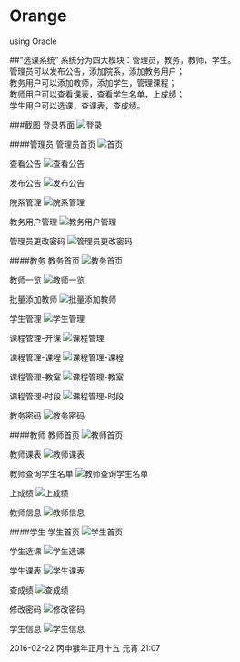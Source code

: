 # Orange
using Oracle

##“选课系统”
系统分为四大模块：管理员，教务，教师，学生。    
管理员可以发布公告，添加院系，添加教务用户；   
教务用户可以添加教师，添加学生，管理课程；   
教师用户可以查看课表，查看学生名单，上成绩；   
学生用户可以选课，查课表，查成绩。  

###截图
登录界面
![登录](https://github.com/Orangejlu/Orange/raw/master/screenshots/001FireShot%20Capture%204%20-%20%E7%99%BB%E5%BD%95%20-%20http___local.dev_8080_login.jsp_reason%3Dlogin.png)

####管理员
管理员首页
![首页](https://github.com/Orangejlu/Orange/raw/master/screenshots/002%E9%A6%96%E9%A1%B5FireShot%20Capture%208%20-%20%E8%B6%85%E7%BA%A7%E7%AE%A1%E7%90%86%E5%91%98%20-%20%E5%AD%A6%E7%94%9F%E9%80%89%E8%AF%BE%E7%B3%BB%E7%BB%9F%20-%20http___local.dev_8080_admin_.png)

查看公告
![查看公告](https://github.com/Orangejlu/Orange/raw/master/screenshots/003%E6%9F%A5%E7%9C%8B%E5%85%AC%E5%91%8AFireShot%20Capture%2011%20-%20%E8%B6%85%E7%BA%A7%E7%AE%A1%E7%90%86%E5%91%98%20-%20%E5%AD%A6%E7%94%9F%E9%80%89%E8%AF%BE%E7%B3%BB%E7%BB%9F%20-%20http___local.dev_8080_admin_.png)

发布公告
![发布公告](https://github.com/Orangejlu/Orange/raw/master/screenshots/004%E5%8F%91%E5%B8%83%E5%85%AC%E5%91%8AFireShot%20Capture%2013%20-%20%E8%B6%85%E7%BA%A7%E7%AE%A1%E7%90%86%E5%91%98%20-%20%E5%AD%A6%E7%94%9F%E9%80%89%E8%AF%BE%E7%B3%BB%E7%BB%9F%20-%20http___local.dev_8080_admin_.png)

院系管理
![院系管理](https://github.com/Orangejlu/Orange/raw/master/screenshots/005%E9%99%A2%E7%B3%BB%E7%AE%A1%E7%90%86FireShot%20Capture%2014%20-%20%E8%B6%85%E7%BA%A7%E7%AE%A1%E7%90%86%E5%91%98%20-%20%E5%AD%A6%E7%94%9F%E9%80%89%E8%AF%BE%E7%B3%BB%E7%BB%9F%20-%20http___local.dev_8080_admin_dept.jsp.png)

教务用户管理
![教务用户管理](https://github.com/Orangejlu/Orange/raw/master/screenshots/006%E6%95%99%E5%8A%A1%E7%94%A8%E6%88%B7%E7%AE%A1%E7%90%86FireShot%20Capture%2015%20-%20%E8%B6%85%E7%BA%A7%E7%AE%A1%E7%90%86%E5%91%98%20-%20%E5%AD%A6%E7%94%9F%E9%80%89%E8%AF%BE%E7%B3%BB%E7%BB%9F%20-%20http___local.dev_8080_admin_admin2.jsp.png)

管理员更改密码
![管理员更改密码](https://github.com/Orangejlu/Orange/raw/master/screenshots/007%E7%AE%A1%E7%90%86%E5%91%98%E6%9B%B4%E6%94%B9%E5%AF%86%E7%A0%81FireShot%20Capture%2016%20-%20%E8%B6%85%E7%BA%A7%E7%AE%A1%E7%90%86%E5%91%98%20-%20%E5%AD%A6%E7%94%9F%E9%80%89%E8%AF%BE%E7%B3%BB%E7%BB%9F%20-%20http___local.dev_8080_admin_passwd.jsp.png)

####教务
教务首页
![教务首页](https://github.com/Orangejlu/Orange/raw/master/screenshots/011%E6%95%99%E5%8A%A1%E9%A6%96%E9%A1%B5FireShot%20Capture%2017%20-%20%E6%95%99%E5%8A%A1%E7%AE%A1%E7%90%86%20-%20%E5%AD%A6%E7%94%9F%E9%80%89%E8%AF%BE%E7%B3%BB%E7%BB%9F%20-%20http___local.dev_8080_admin2_.png)

教师一览
![教师一览](https://github.com/Orangejlu/Orange/raw/master/screenshots/012%E6%95%99%E5%B8%88%E4%B8%80%E8%A7%88FireShot%20Capture%2018%20-%20%E6%95%99%E5%8A%A1%E7%AE%A1%E7%90%86%20-%20%E5%AD%A6%E7%94%9F%E9%80%89%E8%AF%BE%E7%B3%BB%E7%BB%9F%20-%20http___local.dev_8080_admin2_manage-teacher.jsp.png)

批量添加教师
![批量添加教师](https://github.com/Orangejlu/Orange/raw/master/screenshots/013%E6%89%B9%E9%87%8F%E6%B7%BB%E5%8A%A0%E6%95%99%E5%B8%88FireShot%20Capture%2020%20-%20%E6%95%99%E5%8A%A1%E7%AE%A1%E7%90%86%20-%20%E5%AD%A6%E7%94%9F%E9%80%89%E8%AF%BE%E7%B3%BB%E7%BB%9F%20-%20http___local.dev_8080_admin2_manage-teacher.jsp.png)

学生管理
![学生管理](https://github.com/Orangejlu/Orange/raw/master/screenshots/014%E5%AD%A6%E7%94%9F%E7%AE%A1%E7%90%86FireShot%20Capture%2022%20-%20%E6%95%99%E5%8A%A1%E7%AE%A1%E7%90%86%20-%20%E5%AD%A6%E7%94%9F%E9%80%89%E8%AF%BE%E7%B3%BB%E7%BB%9F%20-%20http___local.dev_8080_admin2_manage-student.jsp.png)

课程管理-开课
![课程管理](https://github.com/Orangejlu/Orange/raw/master/screenshots/015%E8%AF%BE%E7%A8%8B%E7%AE%A1%E7%90%86FireShot%20Capture%2023%20-%20%E6%95%99%E5%8A%A1%E7%AE%A1%E7%90%86%20-%20%E5%AD%A6%E7%94%9F%E9%80%89%E8%AF%BE%E7%B3%BB%E7%BB%9F%20-%20http___local.dev_8080_admin2_manage-course.jsp.png)

课程管理-课程
![课程管理-课程](https://github.com/Orangejlu/Orange/raw/master/screenshots/016%E8%AF%BE%E7%A8%8B%E7%AE%A1%E7%90%862FireShot%20Capture%2024%20-%20%E6%95%99%E5%8A%A1%E7%AE%A1%E7%90%86%20-%20%E5%AD%A6%E7%94%9F%E9%80%89%E8%AF%BE%E7%B3%BB%E7%BB%9F%20-%20http___local.dev_8080_admin2_manage-course.jsp.png)

课程管理-教室
![课程管理-教室](https://github.com/Orangejlu/Orange/raw/master/screenshots/017%E8%AF%BE%E7%A8%8B%E7%AE%A1%E7%90%863%E6%B7%BB%E5%8A%A0%E6%95%99%E5%AE%A4FireShot%20Capture%2025%20-%20%E6%95%99%E5%8A%A1%E7%AE%A1%E7%90%86%20-%20%E5%AD%A6%E7%94%9F%E9%80%89%E8%AF%BE%E7%B3%BB%E7%BB%9F%20-%20http___local.dev_8080_admin2_manage-course.jsp.png)

课程管理-时段
![课程管理-时段](https://github.com/Orangejlu/Orange/raw/master/screenshots/018%E8%AF%BE%E7%A8%8B%E7%AE%A1%E7%90%864%E6%B7%BB%E5%8A%A0%E6%97%B6%E6%AE%B5FireShot%20Capture%2026%20-%20%E6%95%99%E5%8A%A1%E7%AE%A1%E7%90%86%20-%20%E5%AD%A6%E7%94%9F%E9%80%89%E8%AF%BE%E7%B3%BB%E7%BB%9F%20-%20http___local.dev_8080_admin2_manage-course.jsp.png)

教务密码
![教务密码](https://github.com/Orangejlu/Orange/raw/master/screenshots/019%E6%95%99%E5%8A%A1%E5%AF%86%E7%A0%81FireShot%20Capture%2027%20-%20%E6%95%99%E5%8A%A1%E7%AE%A1%E7%90%86%20-%20%E5%AD%A6%E7%94%9F%E9%80%89%E8%AF%BE%E7%B3%BB%E7%BB%9F%20-%20http___local.dev_8080_admin2_manage-passwd.jsp.png)

####教师
教师首页
![教师首页](https://github.com/Orangejlu/Orange/raw/master/screenshots/021%E6%95%99%E5%B8%88%E9%A6%96%E9%A1%B5FireShot%20Capture%2028%20-%20%E6%95%99%E5%B8%88%E9%A6%96%E9%A1%B5%20-%20%E5%AD%A6%E7%94%9F%E9%80%89%E8%AF%BE%E7%B3%BB%E7%BB%9F%20-%20http___local.dev_8080_teacher_.png)

教师课表
![教师课表](https://github.com/Orangejlu/Orange/raw/master/screenshots/022%E6%95%99%E5%B8%88%E8%AF%BE%E8%A1%A8FireShot%20Capture%2032%20-%20%E6%95%99%E5%B8%88%E9%A6%96%E9%A1%B5%20-%20%E5%AD%A6%E7%94%9F%E9%80%89%E8%AF%BE%E7%B3%BB%E7%BB%9F%20-%20http___local.dev_8080_teacher_courselist.jsp.png)

教师查询学生名单
![教师查询学生名单](https://github.com/Orangejlu/Orange/raw/master/screenshots/023%E6%95%99%E5%B8%88%E6%9F%A5%E8%AF%A2%E5%AD%A6%E7%94%9F%E5%90%8D%E5%8D%95FireShot%20Capture%2033%20-%20%E6%95%99%E5%B8%88%E9%A6%96%E9%A1%B5%20-%20%E5%AD%A6%E7%94%9F%E9%80%89%E8%AF%BE%E7%B3%BB%E7%BB%9F%20-%20http___local.dev_8080_teacher_stulist.jsp_sec%3D540002.png)

上成绩
![上成绩](https://github.com/Orangejlu/Orange/raw/master/screenshots/024%E6%95%99%E5%B8%88%E4%B8%8A%E6%88%90%E7%BB%A9FireShot%20Capture%2034%20-%20%E6%95%99%E5%B8%88%E9%A6%96%E9%A1%B5%20-%20%E5%AD%A6%E7%94%9F%E9%80%89%E8%AF%BE%E7%B3%BB%E7%BB%9F%20-%20http___local.dev_8080_teacher_score.jsp.png)

教师信息
![教师信息](https://github.com/Orangejlu/Orange/raw/master/screenshots/025%E6%95%99%E5%B8%88%E4%BF%A1%E6%81%AFFireShot%20Capture%2035%20-%20%E6%95%99%E5%B8%88%E9%A6%96%E9%A1%B5%20-%20%E5%AD%A6%E7%94%9F%E9%80%89%E8%AF%BE%E7%B3%BB%E7%BB%9F%20-%20http___local.dev_8080_teacher_passwd.jsp.png)

####学生
学生首页
![学生首页](https://github.com/Orangejlu/Orange/raw/master/screenshots/031%E5%AD%A6%E7%94%9F%E9%A6%96%E9%A1%B5FireShot%20Capture%2036%20-%20%E9%A6%96%E9%A1%B5%20-%20%E5%AD%A6%E7%94%9F%E9%80%89%E8%AF%BE%E7%B3%BB%E7%BB%9F%20-%20http___local.dev_8080_user_.png)

学生选课
![学生选课](https://github.com/Orangejlu/Orange/raw/master/screenshots/032%E5%AD%A6%E7%94%9F%E9%80%89%E8%AF%BEFireShot%20Capture%2038%20-%20%E9%A6%96%E9%A1%B5%20-%20%E5%AD%A6%E7%94%9F%E9%80%89%E8%AF%BE%E7%B3%BB%E7%BB%9F%20-%20http___local.dev_8080_user_select.jsp.png)

学生课表
![学生课表](https://github.com/Orangejlu/Orange/raw/master/screenshots/033%E5%AD%A6%E7%94%9F%E8%AF%BE%E8%A1%A8FireShot%20Capture%2039%20-%20%E9%A6%96%E9%A1%B5%20-%20%E5%AD%A6%E7%94%9F%E9%80%89%E8%AF%BE%E7%B3%BB%E7%BB%9F%20-%20http___local.dev_8080_user_courselist.jsp.png)

查成绩
![查成绩](https://github.com/Orangejlu/Orange/raw/master/screenshots/034%E5%AD%A6%E7%94%9F%E6%9F%A5%E6%88%90%E7%BB%A9FireShot%20Capture%2040%20-%20%E9%A6%96%E9%A1%B5%20-%20%E5%AD%A6%E7%94%9F%E9%80%89%E8%AF%BE%E7%B3%BB%E7%BB%9F%20-%20http___local.dev_8080_user_score.jsp_semester%3D2015-2016-2.png)

修改密码
![修改密码](https://github.com/Orangejlu/Orange/raw/master/screenshots/035%E5%AD%A6%E7%94%9F%E4%BF%A1%E6%81%AFFireShot%20Capture%2041%20-%20%E9%A6%96%E9%A1%B5%20-%20%E5%AD%A6%E7%94%9F%E9%80%89%E8%AF%BE%E7%B3%BB%E7%BB%9F%20-%20http___local.dev_8080_user_passwd.jsp.png)

学生信息
![学生信息](https://github.com/Orangejlu/Orange/raw/master/screenshots/036%E5%AD%A6%E7%94%9F%E4%BF%A1%E6%81%AFFireShot%20Capture%2042%20-%20%E9%A6%96%E9%A1%B5%20-%20%E5%AD%A6%E7%94%9F%E9%80%89%E8%AF%BE%E7%B3%BB%E7%BB%9F%20-%20http___local.dev_8080_user_passwd.jsp.png)

2016-02-22 丙申猴年正月十五 元宵 21:07  